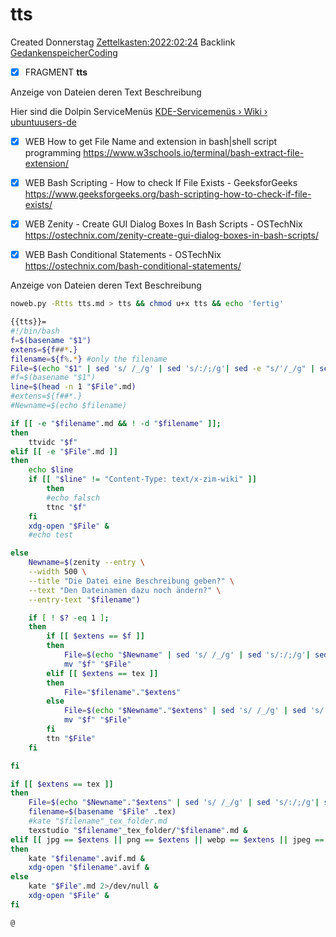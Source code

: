 # tts
Created Donnerstag [Zettelkasten:2022:02:24]()
Backlink [GedankenspeicherCoding](../GedankenspeicherCoding.md)

- [X] FRAGMENT **tts**

Anzeige von Dateien deren Text Beschreibung

Hier sind die Dolpin ServiceMenüs
[KDE-Servicemenüs › Wiki › ubuntuusers-de]()


- [X] WEB How to get File Name and extension in bash|shell script programming <https://www.w3schools.io/terminal/bash-extract-file-extension/>
- [X] WEB Bash Scripting - How to check If File Exists - GeeksforGeeks <https://www.geeksforgeeks.org/bash-scripting-how-to-check-if-file-exists/>
- [X] WEB Zenity - Create GUI Dialog Boxes In Bash Scripts - OSTechNix <https://ostechnix.com/zenity-create-gui-dialog-boxes-in-bash-scripts/>
- [X] WEB Bash Conditional Statements - OSTechNix <https://ostechnix.com/bash-conditional-statements/>



Anzeige von Dateien deren Text Beschreibung

```bash
noweb.py -Rtts tts.md > tts && chmod u+x tts && echo 'fertig'
```

```bash
{{tts}}=
#!/bin/bash
f=$(basename "$1")
extens=${f##*.}
filename=${f%.*} #only the filename
File=$(echo "$1" | sed 's/ /_/g' | sed 's/:/;/g'| sed -e "s/'/_/g" | sed 's/\"//g')
#f=$(basename "$1")
line=$(head -n 1 "$File".md)
#extens=${f##*.}
#Newname=$(echo $filename)

if [[ -e "$filename".md && ! -d "$filename" ]]; 
then
	ttvidc "$f"
elif [[ -e "$File".md ]] 
then
	echo $line
	if [[ "$line" != "Content-Type: text/x-zim-wiki" ]] 
		then
		#echo falsch
		ttnc "$f"
	fi
	xdg-open "$File" &
	#echo test

else
	Newname=$(zenity --entry \
	--width 500 \
	--title "Die Datei eine Beschreibung geben?" \
	--text "Den Dateinamen dazu noch ändern?" \
	--entry-text "$filename")

	if [ ! $? -eq 1 ]; 
	then
		if [[ $extens == $f ]]
		then
			File=$(echo "$Newname" | sed 's/ /_/g' | sed 's/:/;/g'| sed -e "s/'/_/g" | sed 's/\"//g'|  sed 's/&/n/g' | sed 's/\///g' | sed 's/|//g' | sed 's/\[/(/g' | sed 's/\]/)/g' | sed 's/@/at/g')
			mv "$f" "$File"
		elif [[ $extens == tex ]]
		then
            File="$filename"."$extens"
		else
			File=$(echo "$Newname"."$extens" | sed 's/ /_/g' | sed 's/:/;/g'| sed -e "s/'/_/g" | sed 's/\"//g'|  sed 's/&/n/g' | sed 's/\///g' | sed 's/|//g' | sed 's/\[/(/g' | sed 's/\]/)/g' | sed 's/@/at/g')
			mv "$f" "$File"
		fi
		ttn "$File"
	fi

fi

if [[ $extens == tex ]] 
then
    File=$(echo "$Newname"."$extens" | sed 's/ /_/g' | sed 's/:/;/g'| sed -e "s/'/_/g" | sed 's/\"//g'|  sed 's/&/n/g' | sed 's/\///g' | sed 's/|//g' | sed 's/\[/(/g' | sed 's/\]/)/g' | sed 's/@/at/g')
	filename=$(basename "$File" .tex)
	#kate "$filename"_tex_folder.md
	texstudio "$filename"_tex_folder/"$filename".md &
elif [[ jpg == $extens || png == $extens || webp == $extens || jpeg == $extens || avif == $extens ]]
then
	kate "$filename".avif.md &
	xdg-open "$filename".avif &
else
	kate "$File".md 2>/dev/null &
	xdg-open "$File" &
fi

@ 
```

